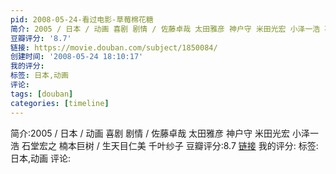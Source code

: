 ```yaml
---
pid: 2008-05-24-看过电影-草莓棉花糖
简介: 2005 / 日本 / 动画 喜剧 剧情 / 佐藤卓哉 太田雅彦 神户守 米田光宏 小泽一浩 石堂宏之 楠本巨树 / 生天目仁美 千叶纱子
豆瓣评分: '8.7'
链接: https://movie.douban.com/subject/1850084/
创建时间: '2008-05-24 18:10:17'
我的评分:
标签: 日本,动画
评论:
tags: [douban]
categories: [timeline]
---
```

简介:2005 / 日本 / 动画 喜剧 剧情 / 佐藤卓哉 太田雅彦 神户守 米田光宏 小泽一浩 石堂宏之 楠本巨树 / 生天目仁美 千叶纱子
豆瓣评分:8.7
[链接](https://movie.douban.com/subject/1850084/)
我的评分:
标签:日本,动画
评论:
